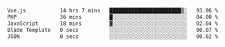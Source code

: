 <!--START_SECTION:waka-->

```txt
Vue.js           14 hrs 7 mins   ███████████████████████▒░   93.86 %
PHP              36 mins         █░░░░░░░░░░░░░░░░░░░░░░░░   04.00 %
JavaScript       18 mins         ▓░░░░░░░░░░░░░░░░░░░░░░░░   02.04 %
Blade Template   0 secs          ░░░░░░░░░░░░░░░░░░░░░░░░░   00.07 %
JSON             0 secs          ░░░░░░░░░░░░░░░░░░░░░░░░░   00.02 %
```

<!--END_SECTION:waka-->
